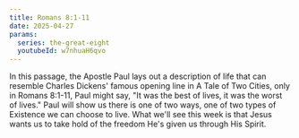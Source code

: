 ```yaml
---
title: Romans 8:1-11
date: 2025-04-27
params:
  series: the-great-eight
  youtubeId: w7nhuaH6qvo
---
```


In this passage, the Apostle Paul lays out a description of life that can resemble Charles Dickens' famous opening line in A Tale of Two Cities, only in Romans 8:1-11, Paul might say, "It was the best of lives, it was the worst of lives." Paul will show us there is one of two ways, one of two types of Existence we can choose to live. What we'll see this week is that Jesus wants us to take hold of the freedom He's given us through His Spirit.
